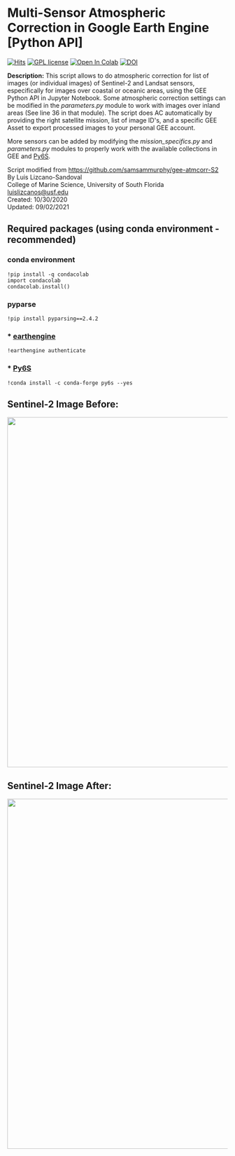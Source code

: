 # Multi-Sensor Atmospheric Correction in Google Earth Engine [Python API]

[![Hits](https://hits.seeyoufarm.com/api/count/incr/badge.svg?url=https%3A%2F%2Fgithub.com%2Fluislizcano%2Fgee-atmcorr-py6s%2F&count_bg=%2379C83D&title_bg=%23555555&icon=nextdoor.svg&icon_color=%23E7E7E7&title=Visits&edge_flat=false)](https://hits.seeyoufarm.com)
[![GPL license](https://img.shields.io/badge/License-GPL-blue.svg)](http://perso.crans.org/besson/LICENSE.html)
[![Open In Colab](https://colab.research.google.com/assets/colab-badge.svg)](https://colab.research.google.com/github/luislizcano/gee-atmcorr-py6s/blob/main/jupyter_notebooks/BOA_by_collection_colab.ipynb)
[![DOI](https://zenodo.org/badge/304372687.svg)](https://zenodo.org/badge/latestdoi/304372687)


**Description:** This script allows to do atmospheric correction for list of images (or individual images) of Sentinel-2 and Landsat sensors, especifically for images over coastal or oceanic areas, using the GEE Python API in Jupyter Notebook. Some atmospheric correction settings can be modified in the *parameters.py* module to work with images over inland areas (See line 36 in that module). The script does AC automatically by providing the right satellite mission, list of image ID's, and a specific GEE Asset to export processed images to your personal GEE account.<br/>

More sensors can be added by modifying the *mission_specifics.py* and *parameters.py* modules to properly work with the available collections in GEE and [Py6S](https://github.com/robintw/Py6S/blob/master/Py6S/Params/wavelength.py).<br/>

Script modified from https://github.com/samsammurphy/gee-atmcorr-S2<br/>
By Luis Lizcano-Sandoval<br/>
College of Marine Science, University of South Florida<br/>
luislizcanos@usf.edu<br/>
Created: 10/30/2020<br/>
Updated: 09/02/2021

## Required packages (using conda environment - recommended)
### conda environment
`!pip install -q condacolab`<br/>
`import condacolab`<br/>
`condacolab.install()`

### pyparse
`!pip install pyparsing==2.4.2`

### * [earthengine](https://developers.google.com/earth-engine/guides/python_install-conda)
`!earthengine authenticate`

### * [Py6S](https://py6s.readthedocs.io/en/latest/installation.html)
`!conda install -c conda-forge py6s --yes`

## Sentinel-2 Image Before:
<img src="https://raw.github.com/luislizcano/gee-atmcorr-py6s/main/jupyter_notebooks/toa.png" width="800">

## Sentinel-2 Image After:
<img src="https://raw.github.com/luislizcano/gee-atmcorr-py6s/main/jupyter_notebooks/boa.png" width="800">
